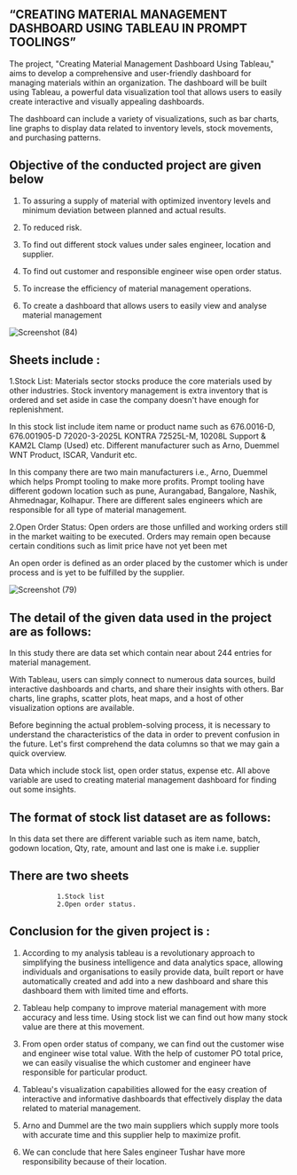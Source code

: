

## “CREATING MATERIAL MANAGEMENT DASHBOARD USING TABLEAU IN PROMPT TOOLINGS”



The project, "Creating Material Management Dashboard Using Tableau," aims to develop a comprehensive and user-friendly dashboard for managing materials within an organization. The dashboard will be built using Tableau, a powerful data visualization tool that allows users to easily create interactive and visually appealing dashboards.


The dashboard can include a variety of visualizations, such as bar charts, line graphs to display data related to inventory levels, stock movements, and purchasing patterns.

## Objective of the conducted project are given below 

1.	To assuring a supply of material with optimized inventory levels and minimum deviation between planned and actual results.

2.	To reduced risk. 

3.	To find out different stock values under sales engineer, location and supplier.

4.	To find out customer and responsible engineer wise open order status.

5.	To increase the efficiency of material management operations.

6.	To create a dashboard that allows users to easily view and analyse material management

![Screenshot (84)](https://github.com/akshaysonavane9984/Inventory-Management-With-Power-BI/assets/160226481/50a0c2aa-195f-4b59-a10b-b8e347be1497)

## Sheets include : 

1.Stock List: Materials sector stocks produce the core materials used by other industries. Stock inventory management is extra inventory that is ordered and set aside in case the company doesn't have enough for replenishment. 

 In this stock list include item name or product name such as 676.0016-D, 676.001905-D
72020-3-2025L KONTRA 72525L-M, 10208L Support & KAM2L Clamp (Used) etc. Different manufacturer such as Arno, Duemmel WNT Product, ISCAR, Vandurit etc.

In this company there are two main manufacturers i.e., Arno, Duemmel which helps Prompt tooling to make more profits. Prompt tooling have different godown location such as pune, Aurangabad, Bangalore, Nashik, Ahmednagar, Kolhapur. There are different sales engineers which are responsible for all type of material management.
 

2.Open Order Status: Open orders are those unfilled and working orders still in the market waiting to be executed. Orders may remain open because certain conditions such as limit price have not yet been met
 
An open order is defined as an order placed by the customer which is under process and is yet to be fulfilled by the supplier.

![Screenshot (79)](https://github.com/akshaysonavane9984/Inventory-Management-With-Power-BI/assets/160226481/f1b0ac46-c7df-4940-ac72-af6301af879c)

## The detail of the given data used in the project are as follows:

In this study there are data set which contain near about 244 entries for material management.

With Tableau, users can simply connect to numerous data sources, build interactive dashboards and charts, and share their insights with others. Bar charts, line graphs, scatter plots, heat maps, and a host of other visualization options are available.

Before beginning the actual problem-solving process, it is necessary to understand the characteristics of the data in order to prevent confusion in the future. Let's first comprehend the data columns so that we may gain a quick overview.

Data which include stock list, open order status, expense etc.
All above variable are used to creating material management dashboard for finding out some insights.
	
## The format of stock list dataset are as follows:

In this data set there are different variable such as item name, batch, godown location, Qty, rate, amount and last one is make    i.e. supplier


## There are two sheets 
				1.Stock list 
				2.Open order status.


## Conclusion for the given project is  : 


1.	According to my analysis tableau is a revolutionary approach to simplifying the business intelligence and data analytics space, allowing individuals and organisations to easily provide data, built report or have automatically created and add into a new dashboard and share this dashboard them with limited time and efforts. 


2.	Tableau help company to improve material management with more accuracy and less time. Using stock list we can find out how many stock value are there at this movement.


3.	From open order status of company, we can find out the  customer wise and engineer wise total value. With the help of customer PO total price, we can easily visualise the which customer and engineer have responsible for particular product.


4.	Tableau's visualization capabilities allowed for the easy creation of interactive and informative dashboards that effectively display the data related to material management.

5.	Arno and Dummel are the two main suppliers which supply more tools with accurate time and this supplier help to maximize profit.

6.	We can conclude that here Sales engineer Tushar have more responsibility because of their location.




